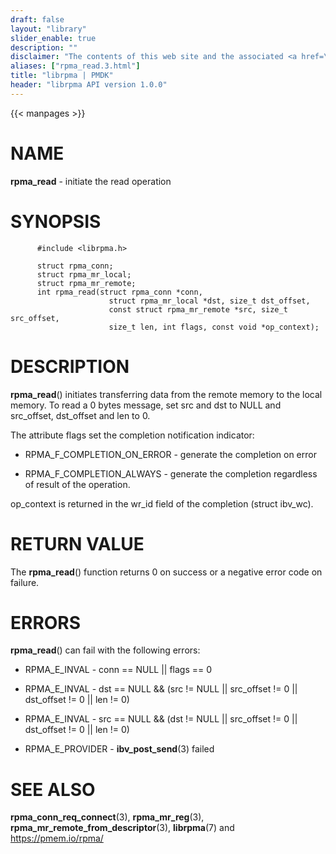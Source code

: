 ```yaml
---
draft: false
layout: "library"
slider_enable: true
description: ""
disclaimer: "The contents of this web site and the associated <a href=\"https://github.com/pmem\">GitHub repositories</a> are BSD-licensed open source."
aliases: ["rpma_read.3.html"]
title: "librpma | PMDK"
header: "librpma API version 1.0.0"
---
```

{{< manpages >}}

[comment]: <> (SPDX-License-Identifier: BSD-3-Clause)
[comment]: <> (Copyright 2020-2022, Intel Corporation)

NAME
====

**rpma\_read** - initiate the read operation

SYNOPSIS
========

          #include <librpma.h>

          struct rpma_conn;
          struct rpma_mr_local;
          struct rpma_mr_remote;
          int rpma_read(struct rpma_conn *conn,
                          struct rpma_mr_local *dst, size_t dst_offset,
                          const struct rpma_mr_remote *src, size_t src_offset,
                          size_t len, int flags, const void *op_context);

DESCRIPTION
===========

**rpma\_read**() initiates transferring data from the remote memory to
the local memory. To read a 0 bytes message, set src and dst to NULL and
src\_offset, dst\_offset and len to 0.

The attribute flags set the completion notification indicator:

-   RPMA\_F\_COMPLETION\_ON\_ERROR - generate the completion on error

-   RPMA\_F\_COMPLETION\_ALWAYS - generate the completion regardless of
    result of the operation.

op\_context is returned in the wr\_id field of the completion (struct
ibv\_wc).

RETURN VALUE
============

The **rpma\_read**() function returns 0 on success or a negative error
code on failure.

ERRORS
======

**rpma\_read**() can fail with the following errors:

-   RPMA\_E\_INVAL - conn == NULL \|\| flags == 0

-   RPMA\_E\_INVAL - dst == NULL && (src != NULL \|\| src\_offset != 0
    \|\| dst\_offset != 0 \|\| len != 0)

-   RPMA\_E\_INVAL - src == NULL && (dst != NULL \|\| src\_offset != 0
    \|\| dst\_offset != 0 \|\| len != 0)

-   RPMA\_E\_PROVIDER - **ibv\_post\_send**(3) failed

SEE ALSO
========

**rpma\_conn\_req\_connect**(3), **rpma\_mr\_reg**(3),
**rpma\_mr\_remote\_from\_descriptor**(3), **librpma**(7) and
https://pmem.io/rpma/
